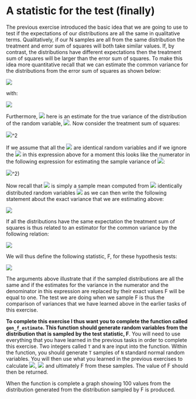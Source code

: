# A statistic for the test (finally)

The previous exercise introduced the basic idea that we are going to use to test if the expectations of our distributions are all the same in qualitative terms.  Qualitatively, if our N samples are all from the same distribution the treatment and error sum of squares will both take similar values.  If, by contrast, the distributions have different expectations then the treatment sum of squares will be larger than the error sum of squares.  To make this idea more quantitative recall that we can estimate the common variance for the distributions from the error sum of squares as shown below:

![](https://render.githubusercontent.com/render/math?math=S^2=\frac{SS_E}{\sum_{j=1}^t(n_j-1)}=\frac{\sum_{j=1}^t(n_j-1)s_j^2}{\sum_{j=1}^t(n_j-1)})

with:

![](https://render.githubusercontent.com/render/math?math=S_j^2=\frac{n_j}{n_j-1}\left[\frac{1}{n_j}\sum_{i=1}^{n_j}X_i^2-\left(\frac{1}{n_j}\sum_{i=1}^{n_j}X_i\right)^2\right])

Furthermore, ![](https://render.githubusercontent.com/render/math?math=S^2) here is an estimate for the true variance of the distribution of the random variable, ![](https://render.githubusercontent.com/render/math?math=\textrm{var}(X_i)).  Now consider the treatment sum of squares:

![](https://render.githubusercontent.com/render/math?math=SS_T=\sum_{j=1}^t\sum_{i=1}^{n_j}(\overline{X_j}-\overline{X})^2=\sum_{j=1}^tn_j(\overline{X_j)-\overline{X})^2

If we assume that all the ![](https://render.githubusercontent.com/render/math?math=\overline{X_j}) are identical random variables and if we ignore the ![](https://render.githubusercontent.com/render/math?math=n_j) in this expression above for a moment this looks like the numerator in the following expression for estimating the sample variance of ![](https://render.githubusercontent.com/render/math?math=\overline{X}_j):

![](https://render.githubusercontent.com/render/math?math=S_{\overline{X_j}}=\frac{1}{t-1}\sum_{j=1}^t(\overline{X_j}-\overline{X})^2)^2)

Now recall that ![](https://render.githubusercontent.com/render/math?math=\overline{X}_j) is simply a sample mean computed from ![](https://render.githubusercontent.com/render/math?math=n_j) identically distributed random variables ![](https://render.githubusercontent.com/render/math?math=X_i) as we can then write the following statement about the exact variance that we are estimating above:

![](https://render.githubusercontent.com/render/math?math=\mathbb{E}(\overline{X_j})=\mathbb{E}(X_i)\qquad\textrm{and}\qquad\textrm{var}(\overline{X_j})=\frac{\textrm{var}(X_i)}{n_j})

If all the distributions have the same expectation the treatment sum of squares is thus related to an estimator for the common variance by the following relation:

![](https://render.githubusercontent.com/render/math?math=S^2=\frac{SS_T}{T-1})

We will thus define the following statistic, F, for these hypothesis tests:

![](https://render.githubusercontent.com/render/math?math=F=\frac{SS_T/(T-1)}{SS_E/\left[\sum_{j=1}^t(N_j-1)\right]})

The arguments above illustrate that if the sampled distributions are all the same and if the estimates for the variance in the numerator and the denominator in this expression are replaced by their exact values F will be equal to one.  The test we are doing when we sample F is thus the comparison of variances that we have learned above in the earlier tasks of this exercise.

__To complete this exercise I thus want you to complete the function called  `gen_f_estimate`.   This function should generate random variables from the distribution that is sampled by the test statistic, F__.  You will need to use everything that you have learned in the previous tasks in order to complete this exercise.  Two integers called `T` and `N` are input into the function.  Within the function, you should generate `T` samples of `N` standard normal random variables.   You will then use what you learned in the previous exercises to calculate ![](https://render.githubusercontent.com/render/math?math=SS_T), ![](https://render.githubusercontent.com/render/math?math=SS_E) and ultimately F from these samples.  The value of F should then be returned.

When the function is complete a graph showing 100 values from the distribution generated from the distribution sampled by F is produced. 
 


 
